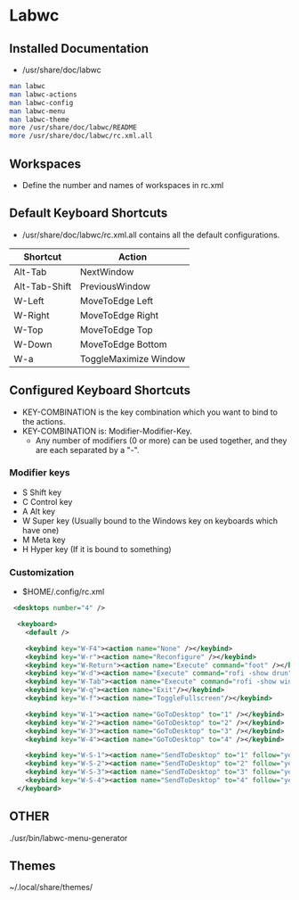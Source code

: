 # Labwc

## Installed Documentation
* /usr/share/doc/labwc

```sh
man labwc
man labwc-actions
man labwc-config
man labwc-menu
man labwc-theme
more /usr/share/doc/labwc/README
more /usr/share/doc/labwc/rc.xml.all 
```

## Workspaces
* Define the number and names of workspaces in rc.xml

## Default Keyboard Shortcuts
* /usr/share/doc/labwc/rc.xml.all contains all the default configurations. 

|Shortcut      | Action         |
|--------------|----------------|
|Alt-Tab       | NextWindow     |
|Alt-Tab-Shift | PreviousWindow |
|W-Left        | MoveToEdge Left|
|W-Right       | MoveToEdge Right|
|W-Top         | MoveToEdge Top|
|W-Down        | MoveToEdge Bottom|
|W-a           | ToggleMaximize Window |

## Configured Keyboard Shortcuts
* KEY-COMBINATION is the key combination which you want to bind to the actions.
* KEY-COMBINATION is: Modifier-Modifier-Key.
  * Any number of modifiers (0 or more) can be used together, and they are each separated by a "-". 

### Modifier keys 	
* S Shift key
* C Control key
* A Alt key
* W Super key (Usually bound to the Windows key on keyboards which have one)
* M Meta key
* H Hyper key (If it is bound to something) 

### Customization
* $HOME/.config/rc.xml
```xml
 <desktops number="4" />

  <keyboard>
    <default />

    <keybind key="W-F4"><action name="None" /></keybind>
    <keybind key="W-r"><action name="Reconfigure" /></keybind>
    <keybind key="W-Return"><action name="Execute" command="foot" /></keybind>
    <keybind key="W-d"><action name="Execute" command="rofi -show drun" /></keybind>
    <keybind key="W-Tab"><action name="Execute" command="rofi -show window" /></keybind>
    <keybind key="W-q"><action name="Exit"/></keybind>
    <keybind key="W-f"><action name="ToggleFullscreen"/></keybind>

    <keybind key="W-1"><action name="GoToDesktop" to="1" /></keybind>
    <keybind key="W-2"><action name="GoToDesktop" to="2" /></keybind>
    <keybind key="W-3"><action name="GoToDesktop" to="3" /></keybind>
    <keybind key="W-4"><action name="GoToDesktop" to="4" /></keybind>

    <keybind key="W-S-1"><action name="SendToDesktop" to="1" follow="yes" wrap="yes" /></keybind>
    <keybind key="W-S-2"><action name="SendToDesktop" to="2" follow="yes" wrap="yes" /></keybind>
    <keybind key="W-S-3"><action name="SendToDesktop" to="3" follow="yes" wrap="yes" /></keybind>
    <keybind key="W-S-4"><action name="SendToDesktop" to="4" follow="yes" wrap="yes" /></keybind>
  </keyboard>
```


## OTHER
./usr/bin/labwc-menu-generator


## Themes
 ~/.local/share/themes/